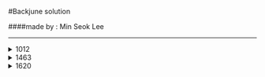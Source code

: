 #Backjune solution 

####made by : Min Seok Lee

---

<details>
    <summary>1012</summary>
    <h6>solve 2022/7/7</h6>
    <p>dfs를 통하여 하나의 점에서 이동가능한 모든곳을 탐색한뒤 다시 탐색 안 된 지점을 찾아 계속 탐색</p>
</details>

<details>
    <summary>1463</summary>
    <h6>solve 2022/7/9</h6>
    <p></p>
    <p>참고자료 :https://blog.naver.com/fblod/222803303080</p>
</details>

<details>
    <summary>1620</summary>
    <h6>solve 2023/08/13</h6>
    <p>map을 통하여 글자로 숫자 찾는 시간복잡도를 log(n)으로 줄여서 해결</p>
</details>
